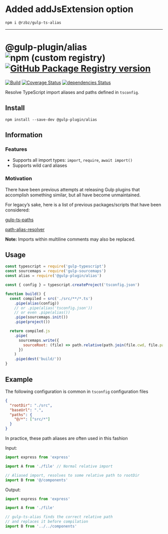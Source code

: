 # Added addJsExtension option

```
npm i @rzbz/gulp-ts-alias
```

---

# @gulp-plugin/alias ![npm (custom registry)](https://img.shields.io/npm/v/@gulp-plugin/alias?logo=npm) [![GitHub Package Registry version](https://img.shields.io/github/release/gulp-plugin/alias.svg?label=gpr&logo=github)](https://github.com/gulp-plugin/alias/packages/896973)

[![Build](https://github.com/dhkatz/gulp-ts-alias/actions/workflows/node.js.yml/badge.svg)](https://github.com/dhkatz/gulp-ts-alias/actions/workflows/node.js.yml)
[![Coverage Status](https://coveralls.io/repos/github/dhkatz/gulp-ts-alias/badge.svg?branch=master)](https://coveralls.io/github/dhkatz/gulp-ts-alias?branch=master) [![dependencies Status](https://david-dm.org/gulp-plugin/alias/status.svg)](https://david-dm.org/gulp-plugin/alias)

Resolve TypeScript import aliases and paths defined in `tsconfig`.

## Install

`npm install --save-dev @gulp-plugin/alias`

## Information

### Features

- Supports all import types: `import`, `require`, `await import()`
- Supports wild card aliases

### Motivation

There have been previous attempts at releasing Gulp plugins that accomplish something similar, but all have become unmaintained.

For legacy’s sake, here is a list of previous packages/scripts that have been considered:

[gulp-ts-paths](https://www.npmjs.com/package/gulp-ts-paths)

[path-alias-resolver](https://gist.github.com/azarus/f369ee2ab0283ba0793b0ccf0e9ec590)

**Note:** Imports within multiline comments may also be replaced.

## Usage

```javascript
const typescript = require('gulp-typescript')
const sourcemaps = require('gulp-sourcemaps')
const alias = require('@gulp-plugin/alias')

const { config } = typescript.createProject('tsconfig.json')

function build() {
  const compiled = src('./src/**/*.ts')
    .pipe(alias(config))
    // or .pipe(alias('tsconfig.json'))
    // or even .pipe(alias())
    .pipe(sourcemaps.init())
    .pipe(project())

  return compiled.js
    .pipe(
      sourcemaps.write({
        sourceRoot: (file) => path.relative(path.join(file.cwd, file.path), file.base),
      })
    )
    .pipe(dest('build/'))
}
```

## Example

The following configuration is common in `tsconfig` configuration files

```json
{
  "rootDir": "./src",
  "baseUrl": ".",
  "paths": {
    "@/*": ["src/*"]
  }
}
```

In practice, these path aliases are often used in this fashion

Input:

```typescript
import express from 'express'

import A from './file' // Normal relative import

// Aliased import, resolves to some relative path to rootDir
import B from '@/components'
```

Output:

```typescript
import express from 'express'

import A from './file'

// gulp-ts-alias finds the correct relative path
// and replaces it before compilation
import B from '../../components'
```
